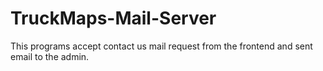 # TruckMaps-Mail-Server
This programs accept contact us mail request from the frontend and sent email to the admin.
